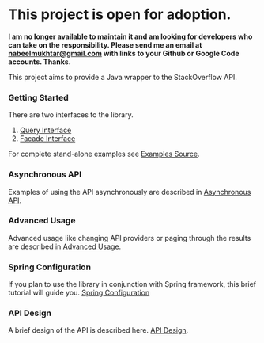 # This project is open for adoption. #
**I am no longer available to maintain it and am looking for developers who can take on the responsibility. Please send me an email at nabeelmukhtar@gmail.com with links to your Github or Google Code accounts. Thanks.**

This project aims to provide a Java wrapper to the StackOverflow API.

### Getting Started ###
There are two interfaces to the library.
  1. [Query Interface](QueryAPI.md)
  1. [Facade Interface](FacadeAPI.md)

For complete stand-alone examples see [Examples Source](http://code.google.com/p/stackoverflow-java-sdk/source/browse/#hg/core/src/examples).

### Asynchronous API ###
Examples of using the API asynchronously are described in [Asynchronous API](AsynchronousAPI.md).

### Advanced Usage ###
Advanced usage like changing API providers or paging through the results are described in [Advanced Usage](AdvancedUsage.md).

### Spring Configuration ###
If you plan to use the library in conjunction with Spring framework, this brief tutorial will guide you. [Spring Configuration](SpringConfiguration.md)

### API Design ###
A brief design of the API is described here. [API Design](APIDesign.md).